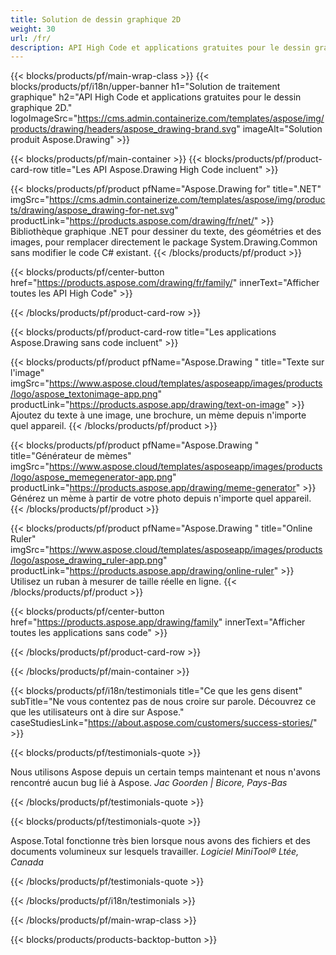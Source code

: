 ```yaml
---
title: Solution de dessin graphique 2D 
weight: 30
url: /fr/
description: API High Code et applications gratuites pour le dessin graphique 2D. Possibilité de dessiner du texte, des lignes, des courbes et des figures ainsi que de convertir des images en différents formats.
---
```


{{< blocks/products/pf/main-wrap-class >}}
{{< blocks/products/pf/i18n/upper-banner h1="Solution de traitement graphique" h2="API High Code et applications gratuites pour le dessin graphique 2D." logoImageSrc="https://cms.admin.containerize.com/templates/aspose/img/products/drawing/headers/aspose_drawing-brand.svg" imageAlt="Solution produit Aspose.Drawing" >}}

{{< blocks/products/pf/main-container >}}
{{< blocks/products/pf/product-card-row title="Les API Aspose.Drawing High Code incluent" >}}

{{< blocks/products/pf/product pfName="Aspose.Drawing for" title=".NET" imgSrc="https://cms.admin.containerize.com/templates/aspose/img/products/drawing/aspose_drawing-for-net.svg" productLink="https://products.aspose.com/drawing/fr/net/" >}}
Bibliothèque graphique .NET pour dessiner du texte, des géométries et des images, pour remplacer directement le package System.Drawing.Common sans modifier le code C# existant.
{{< /blocks/products/pf/product >}}

{{< blocks/products/pf/center-button href="https://products.aspose.com/drawing/fr/family/" innerText="Afficher toutes les API High Code" >}}

{{< /blocks/products/pf/product-card-row >}}

{{< blocks/products/pf/product-card-row title="Les applications Aspose.Drawing sans code incluent" >}}

{{< blocks/products/pf/product pfName="Aspose.Drawing " title="Texte sur l'image" imgSrc="https://www.aspose.cloud/templates/asposeapp/images/products/logo/aspose_textonimage-app.png" productLink="https://products.aspose.app/drawing/text-on-image" >}}
Ajoutez du texte à une image, une brochure, un mème depuis n'importe quel appareil.
{{< /blocks/products/pf/product >}}

{{< blocks/products/pf/product pfName="Aspose.Drawing " title="Générateur de mèmes" imgSrc="https://www.aspose.cloud/templates/asposeapp/images/products/logo/aspose_memegenerator-app.png" productLink="https://products.aspose.app/drawing/meme-generator" >}}
Générez un mème à partir de votre photo depuis n'importe quel appareil.
{{< /blocks/products/pf/product >}}

{{< blocks/products/pf/product pfName="Aspose.Drawing " title="Online Ruler" imgSrc="https://www.aspose.cloud/templates/asposeapp/images/products/logo/aspose_drawing_ruler-app.png" productLink="https://products.aspose.app/drawing/online-ruler" >}}
Utilisez un ruban à mesurer de taille réelle en ligne.
{{< /blocks/products/pf/product >}}

{{< blocks/products/pf/center-button href="https://products.aspose.app/drawing/family" innerText="Afficher toutes les applications sans code" >}}

{{< /blocks/products/pf/product-card-row >}}

{{< /blocks/products/pf/main-container >}}

{{< blocks/products/pf/i18n/testimonials title="Ce que les gens disent" subTitle="Ne vous contentez pas de nous croire sur parole. Découvrez ce que les utilisateurs ont à dire sur Aspose." caseStudiesLink="https://about.aspose.com/customers/success-stories/" >}}

{{< blocks/products/pf/testimonials-quote >}}
<p class="first">
 Nous utilisons Aspose depuis un certain temps maintenant et nous n'avons rencontré aucun bug lié à Aspose.
 <em>
  Jac Goorden | Bicore, Pays-Bas
 </em>
</p>

{{< /blocks/products/pf/testimonials-quote >}}

{{< blocks/products/pf/testimonials-quote >}}
<p class="second">
 Aspose.Total fonctionne très bien lorsque nous avons des fichiers et des documents volumineux sur lesquels travailler.
 <em>
  Logiciel MiniTool® Ltée, Canada
 </em>
</p>

{{< /blocks/products/pf/testimonials-quote >}}

{{< /blocks/products/pf/i18n/testimonials >}}

{{< /blocks/products/pf/main-wrap-class >}}

{{< blocks/products/products-backtop-button >}}
